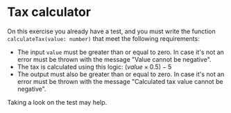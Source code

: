 # Tax calculator

On this exercise you already have a test, and you must write the
function `calculateTax(value: number)` that meet the following requirements:

- The input `value` must be greater than or equal to zero. In case it's not an error must be thrown with the message "Value cannot be negative".
- The tax is calculated using this logic: $(value \times 0.5) - 5$
- The output must also be greater than or equal to zero. In case it's not an error must be thrown with the message "Calculated tax value cannot be negative".

Taking a look on the test may help.
